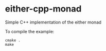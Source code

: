 either-cpp-monad
===============

Simple C++ implementation of the either monad

To compile the example:

    cmake .
    make
